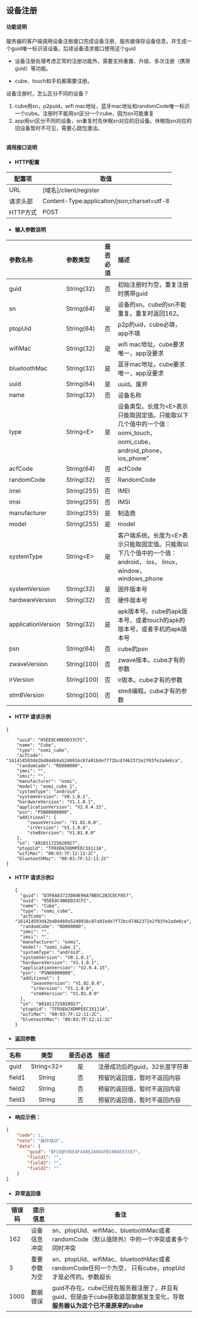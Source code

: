 ## 设备注册

#### 功能说明

服务器的客户端调用设备注册接口完成设备注册，服务器保存设备信息，并生成一个guid唯一标识该设备。后续设备请求接口使用这个guid

* 设备注册处理考虑正常的注册功能外，需要支持重置、升级、多次注册（携带guid）等功能。

* cube、touch和手机都需要注册。

设备注册时，怎么区分不同的设备？  
1. cube用sn，p2puid，wifi mac地址，蓝牙mac地址和randomCode唯一标识一个cube。注册时不能用sn区分一个cube，因为sn可能重复  
2. app用sn区分不同的设备，sn重复时先休眠sn对应的旧设备。休眠指sn对应的旧设备暂时不可见，需要心跳包激活。

###### 

#### 调用接口说明

* #### HTTP配置

| 配置项 | 取值 |
| --- | --- |
| URL | \[域名\]/client/register |
| 请求头部 | Content-Type:application/json;charset=utf-8 |
| HTTP方式 | POST |

* #### 输入参数说明

| 参数名称 | 参数类型 | 是否必须 | 描述 |
| :--- | :--- | :--- | :--- |
| guid | String\(32\) | 否 | 初始注册时为空，重复注册时携带guid |
| sn | String\(64\) | 是 | 设备的sn。cube的sn不能重复。重复时返回162。 |
| ptopUid | String\(64\) | 否 | p2p的uid，cube必填，app不填 |
| wifiMac | String\(32\) | 是 | wifi mac地址。cube要求唯一，app没要求 |
| bluetoothMac | String\(32\) | 是 | 蓝牙mac地址。cube要求唯一，app没要求 |
| uuid | String\(64\) | 是 | uuid。废弃 |
| name | String\(32\) | 否 | 设备名称 |
| type | String&lt;E&gt; | 是 | 设备类型。长度为&lt;E&gt;表示只能取固定值。只能取以下几个值中的一个值：oomi\_touch，oomi\_cube，android\_phone，ios\_phone" |
| acfCode | String\(64\) | 否 | acfCode |
| randomCode | String\(32\) | 否 | RandomCode |
| imei | String\(255\) | 否 | IMEI |
| imsi | String\(255\) | 否 | IMSI |
| manufacturer | String\(255\) | 是 | 制造商 |
| model | String\(255\) | 是 | model |
| systemType | String&lt;E&gt; | 是 | 客户端系统。长度为&lt;E&gt;表示只能取固定值。只能取以下几个值中的一个值：android， ios， linux， window， windows\_phone |
| systemVersion | String\(32\) | 是 | 固件版本号 |
| hardwareVersion | String\(32\) | 否 | 硬件版本号 |
| applicationVersion | String\(32\) | 是 | apk版本号。cube的apk版本号，或者touch的apk的版本号，或者手机的apk版本号 |
| psn | String\(64\) | 否 | cube的psn |
| zwaveVersion | String\(100\) | 否 | zwave版本。cube才有的参数 |
| irVersion | String\(100\) | 否 | ir版本。cube才有的参数 |
| stm8Version | String\(100\) | 否 | stm8编程。cube才有的参数 |

* #### HTTP 请求示例

```
{

    "uuid": "05EE8C4B6DD33CFC",
    "name": "Cube",
    "type": "oomi_cube",
    "acfCode": "161414593d42bd844b9a5240916c87a91bde7f72bcd7462372e2f03fe2ade6ca",
    "randomCode": "RD000000",
    "imei": "",
    "imsi": "",
    "manufacturer": "oomi",
    "model": "oomi_cube_1",
    "systemType": "android",
    "systemVersion": "V0.1.0.1",
    "hardwareVersion": "V1.1.0.1",
    "applicationVersion": "V2.0.4.15",
    "psn": "PSN00000000",
    "additional": {
        "zwaveVersion": "V1.02.0.0",
        "irVersion": "V1.1.0.0",
        "stm8Version": "V1.01.0.0"
    },
    "sn": "A01011725020927",
    "ptopUid": "TFRXEHJXDMPEEC3X111A",
    "wifiMac": "00:03:7F:12:11:2C",
    "bluetoothMac": "00:03:7F:12:11:2C"
}
```

* #### HTTP 请求示例2

  ```
  {
    "guid": "D3F6A83723D84E96A7BB5C2B3CDCF057",
    "uuid": "05EE8C4B6DD33CFC",
    "name": "Cube",
    "type": "oomi_cube",
    "acfCode": "161414593d42bd844b9a5240916c87a91bde7f72bcd7462372e2f03fe2ade6ca",
    "randomCode": "RD000000",
    "imei": "",
    "imsi": "",
    "manufacturer": "oomi",
    "model": "oomi_cube_1",
    "systemType": "android",
    "systemVersion": "V0.1.0.1",
    "hardwareVersion": "V1.1.0.1",
    "applicationVersion": "V2.0.4.15",
    "psn": "PSN00000000",
    "additional": {
        "zwaveVersion": "V1.02.0.0",
        "irVersion": "V1.1.0.0",
        "stm8Version": "V1.01.0.0"
    },
    "sn": "A01011725020927",
    "ptopUid": "TFRXEHJXDMPEEC3X111A",
    "wifiMac": "00:03:7F:12:11:2C",
    "bluetoothMac": "00:03:7F:12:11:2C"
  }
  ```
* #### 返回参数

| 名称 | 类型 | 是否必选 | 描述 |
| :--- | :---: | :---: | :--- |
| guid | String&lt;32&gt; | 是 | 注册成功后的guid，32长度字符串 |
| field1 | String | 否 | 预留的返回值，暂时不返回内容 |
| field2 | String | 否 | 预留的返回值，暂时不返回内容 |
| field3 | String | 否 | 预留的返回值，暂时不返回内容 |

* #### 响应示例：

```json
{
    "code": 1,
    "note": "操作成功",
    "data": {
        "guid": "BFCEB59DEAF44BE2A004FB1B8A5E5507",
        "field1": "",
        "field3": "",
        "field2": ""
    }
}
```

* #### 异常返回值

| 错误码 | 提示信息 | 备注 |
| --- | --- | --- |
| 162 | 设备信息冲突 | sn、ptopUid、wifiMac、bluetoothMac或者randomCode（默认值除外）中的一个冲突或者多个同时冲突 |
| 3 | 重要参数为空 | sn、ptopUid、wifiMac、bluetoothMac或者randomCode任何一个为空， 只有cube，ptopUid才是必传的。参数超长 |
| 1000 | 数据错误 | guid不存在。cube已经在服务器注册了，并且有guid，但是由于cube获取底层数据发生变化，导致**服务器认为这个已不是原来的cube** |



